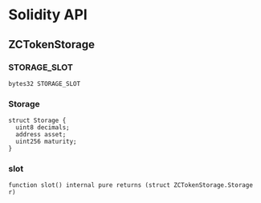# Solidity API

## ZCTokenStorage

### STORAGE_SLOT

```solidity
bytes32 STORAGE_SLOT
```

### Storage

```solidity
struct Storage {
  uint8 decimals;
  address asset;
  uint256 maturity;
}
```

### slot

```solidity
function slot() internal pure returns (struct ZCTokenStorage.Storage r)
```

